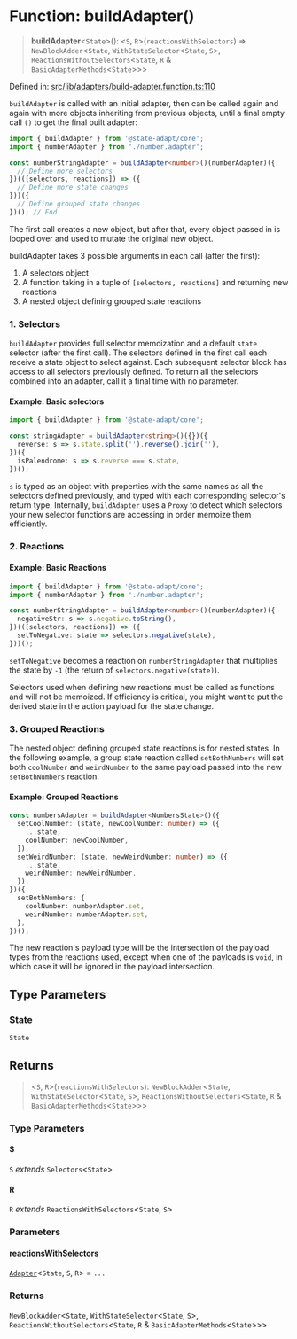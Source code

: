 # Function: buildAdapter()

> **buildAdapter**\<`State`\>(): \<`S`, `R`\>(`reactionsWithSelectors`) => `NewBlockAdder`\<`State`, `WithStateSelector`\<`State`, `S`\>, `ReactionsWithoutSelectors`\<`State`, `R` & `BasicAdapterMethods`\<`State`\>\>\>

Defined in: [src/lib/adapters/build-adapter.function.ts:110](https://github.com/state-adapt/state-adapt/blob/4ff8540684d6d76a52452612f8fa44ffd7c6016a/libs/core/src/lib/adapters/build-adapter.function.ts#L110)

`buildAdapter` is called with an initial adapter, then can be called again and again with more objects inheriting from previous objects,
until a final empty call `()` to get the final built adapter:

```typescript
import { buildAdapter } from '@state-adapt/core';
import { numberAdapter } from './number.adapter';

const numberStringAdapter = buildAdapter<number>()(numberAdapter)({
  // Define more selectors
})(([selectors, reactions]) => ({
  // Define more state changes
}))({
  // Define grouped state changes
})(); // End
```

The first call creates a new object, but after that, every object passed in is looped over and used to mutate the original new object.

buildAdapter takes 3 possible arguments in each call (after the first):

1. A selectors object
2. A function taking in a tuple of `[selectors, reactions]` and returning new reactions
3. A nested object defining grouped state reactions

### 1. Selectors

`buildAdapter` provides full selector memoization and a default `state` selector (after the first call).
The selectors defined in the first call each receive a state object to select against. Each subsequent selector block has access to all
selectors previously defined. To return all the selectors combined into an adapter, call it a final time with no parameter.

#### Example: Basic selectors

```typescript
import { buildAdapter } from '@state-adapt/core';

const stringAdapter = buildAdapter<string>()({})({
  reverse: s => s.state.split('').reverse().join(''),
})({
  isPalendrome: s => s.reverse === s.state,
})();
```

`s` is typed as an object with properties with the same names as all the selectors defined previously, and typed with each corresponding selector's
return type. Internally, `buildAdapter` uses a `Proxy` to detect which selectors your new selector functions are
accessing in order memoize them efficiently.

### 2. Reactions

#### Example: Basic Reactions

```typescript
import { buildAdapter } from '@state-adapt/core';
import { numberAdapter } from './number.adapter';

const numberStringAdapter = buildAdapter<number>()(numberAdapter)({
  negativeStr: s => s.negative.toString(),
})(([selectors, reactions]) => ({
  setToNegative: state => selectors.negative(state),
}))();
```

`setToNegative` becomes a reaction on `numberStringAdapter` that multiplies the state by `-1` (the return of `selectors.negative(state)`).

Selectors used when defining new reactions must be called as functions and will not be memoized. If efficiency is critical, you might want to put the derived state in the action payload for the state change.

### 3. Grouped Reactions

The nested object defining grouped state reactions is for nested states. In the following example, a group state reaction called `setBothNumbers` will set both `coolNumber` and `weirdNumber` to the same payload passed into the new `setBothNumbers` reaction.

#### Example: Grouped Reactions

```typescript
const numbersAdapter = buildAdapter<NumbersState>()({
  setCoolNumber: (state, newCoolNumber: number) => ({
    ...state,
    coolNumber: newCoolNumber,
  }),
  setWeirdNumber: (state, newWeirdNumber: number) => ({
    ...state,
    weirdNumber: newWeirdNumber,
  }),
})({
  setBothNumbers: {
    coolNumber: numberAdapter.set,
    weirdNumber: numberAdapter.set,
  },
})();
```

The new reaction's payload type will be the intersection of the payload types from the reactions used, except when one of the payloads is `void`, in which case it will be ignored in the payload intersection.

## Type Parameters

### State

`State`

## Returns

> \<`S`, `R`\>(`reactionsWithSelectors`): `NewBlockAdder`\<`State`, `WithStateSelector`\<`State`, `S`\>, `ReactionsWithoutSelectors`\<`State`, `R` & `BasicAdapterMethods`\<`State`\>\>\>

### Type Parameters

#### S

`S` *extends* `Selectors`\<`State`\>

#### R

`R` *extends* `ReactionsWithSelectors`\<`State`, `S`\>

### Parameters

#### reactionsWithSelectors

[`Adapter`](Adapter.md)\<`State`, `S`, `R`\> = `...`

### Returns

`NewBlockAdder`\<`State`, `WithStateSelector`\<`State`, `S`\>, `ReactionsWithoutSelectors`\<`State`, `R` & `BasicAdapterMethods`\<`State`\>\>\>
